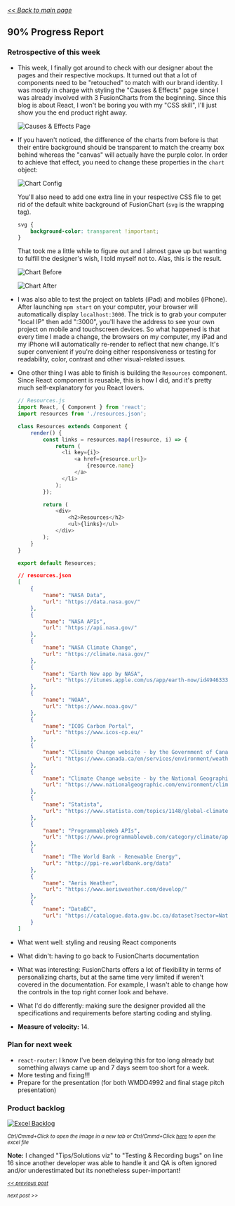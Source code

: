 _[<< Back to main page](https://maggievu.github.io/learning-reactjs/)_

## 90% Progress Report

### Retrospective of this week

- This week, I finally got around to check with our designer about the pages and their respective mockups. It turned out that a lot of components need to be "retouched" to match with our brand identity. I was mostly in charge with styling the "Causes & Effects" page since I was already involved with 3 FusionCharts from the beginning. Since this blog is about React, I won't be boring you with my "CSS skill", I'll just show you the end product right away.

    ![Causes & Effects Page](../assets/images/week-11-19/causes-effects.png "Causes & Effects Page")

- If you haven't noticed, the difference of the charts from before is that their entire background should be transparent to match the creamy box behind whereas the "canvas" will actually have the purple color. In order to achieve that effect, you need to change these properties in the ```chart``` object:

    ![Chart Config](../assets/images/week-11-19/chartConfig.png "Chart Config")

    You'll also need to add one extra line in your respective CSS file to get rid of the default white background of FusionChart (```svg``` is the wrapping tag).

    ```css
    svg {
        background-color: transparent !important;
    }
    ```

    That took me a little while to figure out and I almost gave up but wanting to fulfill the designer's wish, I told myself not to. Alas, this is the result.

    ![Chart Before](../assets/images/week-11-19/tempChart-before.png "Chart Before")

    ![Chart After](../assets/images/week-11-19/tempChart-after.png "Chart After")


- I was also able to test the project on tablets (iPad) and mobiles (iPhone). After launching ```npm start``` on your computer, your browser will automatically display ```localhost:3000```. The trick is to grab your computer "local IP" then add ":3000", you'll have the address to see your own project on mobile and touchscreen devices. So what happened is that every time I made a change, the browsers on my computer, my iPad and my iPhone will automatically re-render to reflect that new change. It's super convenient if you're doing either responsiveness or testing for readability, color, contrast and other visual-related issues.

- One other thing I was able to finish is building the ```Resources``` component. Since React component is reusable, this is how I did, and it's pretty much self-explanatory for you React lovers.

    ```js
    // Resources.js
    import React, { Component } from 'react';
    import resources from './resources.json';

    class Resources extends Component {
        render() {
            const links = resources.map((resource, i) => {
                return (
                  <li key={i}>
                      <a href={resource.url}>
                          {resource.name}
                      </a>
                  </li>
                );
            });

            return (
                <div>
                    <h2>Resources</h2>
                    <ul>{links}</ul>
                </div>
            );
        }
    }

    export default Resources;
    ```

    ```json
    // resources.json
    [
        {
            "name": "NASA Data",
            "url": "https://data.nasa.gov/"
        },
        {
            "name": "NASA APIs",
            "url": "https://api.nasa.gov/"
        },
        {
            "name": "NASA Climate Change",
            "url": "https://climate.nasa.gov/"
        },
        {
            "name": "Earth Now app by NASA",
            "url": "https://itunes.apple.com/us/app/earth-now/id494633346?mt=8"
        },
        {
            "name": "NOAA",
            "url": "https://www.noaa.gov/"
        },
        {
            "name": "ICOS Carbon Portal",
            "url": "https://www.icos-cp.eu/"
        },
        {
            "name": "Climate Change website - by the Government of Canada",
            "url": "https://www.canada.ca/en/services/environment/weather/climatechange.html"
        },
        {
            "name": "Climate Change website - by the National Geographic",
            "url": "https://www.nationalgeographic.com/environment/climate-change/"
        },
        {
            "name": "Statista",
            "url": "https://www.statista.com/topics/1148/global-climate-change/ "
        },
        {
            "name": "ProgrammableWeb APIs",
            "url": "https://www.programmableweb.com/category/climate/api"
        },
        {
            "name": "The World Bank - Renewable Energy",
            "url": "http://ppi-re.worldbank.org/data"
        },
        {
            "name": "Aeris Weather",
            "url": "https://www.aerisweather.com/develop/"
        },
        {
            "name": "DataBC",
            "url": "https://catalogue.data.gov.bc.ca/dataset?sector=Natural+Resources&download_audience=Public"
        }
    ]
    ```

- What went well: styling and reusing React components

- What didn't: having to go back to FusionCharts documentation

- What was interesting: FusionCharts offers a lot of flexibility in terms of personalizing charts, but at the same time very limited if weren't covered in the documentation. For example, I wasn't able to change how the controls in the top right corner look and behave.

- What I'd do differently: making sure the designer provided all the specifications and requirements before starting coding and styling.

- __Measure of velocity:__ 14.

### Plan for next week

- ```react-router```: I know I've been delaying this for too long already but something always came up and 7 days seem too short for a week.
- More testing and fixing!!!
- Prepare for the presentation (for both WMDD4992 and final stage pitch presentation)

### Product backlog

[![Excel Backlog](../assets/images/week-11-19/project-90.png "Excel Backlog")](https://maggievu.github.io/learning-reactjs/assets/images/week-11-19/project-90.png)

_<sub>Ctrl/Cmmd+Click to open the image in a new tab or Ctrl/Cmmd+Click [here](https://drive.google.com/open?id=19EaTayGjgLJt0y18wFQS8QMxzAbbF3hk) to open the excel file</sub>_

__Note:__ I changed "Tips/Solutions viz" to "Testing & Recording bugs" on line 16 since another developer was able to handle it and QA is often ignored and/or underestimated but its nonetheless super-important!


_<sub>[<< previous post](week-11-12)</sub>_

_<sub>next post >>[](week-11-26)</sub>_
